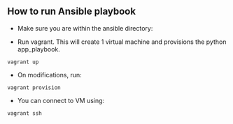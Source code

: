 ## How to run Ansible playbook
* Make sure you are within the ansible directory:

* Run vagrant. This will create 1 virtual machine and provisions the python app_playbook.
```commandline
vagrant up
```
* On modifications, run:
```commandline
vagrant provision
```
* You can connect to VM using:
```commandline
vagrant ssh
```